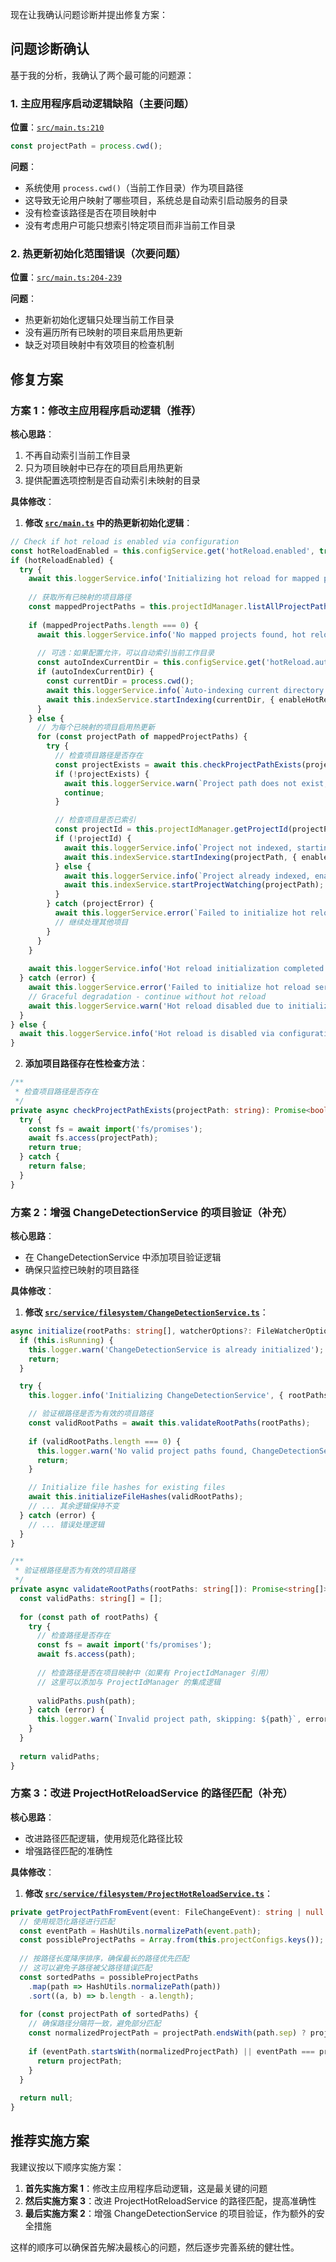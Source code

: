 现在让我确认问题诊断并提出修复方案：

## 问题诊断确认

基于我的分析，我确认了两个最可能的问题源：

### 1. 主应用程序启动逻辑缺陷（主要问题）
**位置**：[`src/main.ts:210`](src/main.ts:210)
```typescript
const projectPath = process.cwd();
```

**问题**：
- 系统使用 `process.cwd()`（当前工作目录）作为项目路径
- 这导致无论用户映射了哪些项目，系统总是自动索引启动服务的目录
- 没有检查该路径是否在项目映射中
- 没有考虑用户可能只想索引特定项目而非当前工作目录

### 2. 热更新初始化范围错误（次要问题）
**位置**：[`src/main.ts:204-239`](src/main.ts:204-239)

**问题**：
- 热更新初始化逻辑只处理当前工作目录
- 没有遍历所有已映射的项目来启用热更新
- 缺乏对项目映射中有效项目的检查机制

## 修复方案

### 方案 1：修改主应用程序启动逻辑（推荐）

**核心思路**：
1. 不再自动索引当前工作目录
2. 只为项目映射中已存在的项目启用热更新
3. 提供配置选项控制是否自动索引未映射的目录

**具体修改**：

1. **修改 [`src/main.ts`](src/main.ts:204-239) 中的热更新初始化逻辑**：

```typescript
// Check if hot reload is enabled via configuration
const hotReloadEnabled = this.configService.get('hotReload.enabled', true);
if (hotReloadEnabled) {
  try {
    await this.loggerService.info('Initializing hot reload for mapped projects...');
    
    // 获取所有已映射的项目路径
    const mappedProjectPaths = this.projectIdManager.listAllProjectPaths();
    
    if (mappedProjectPaths.length === 0) {
      await this.loggerService.info('No mapped projects found, hot reload will not be enabled for any project');
      
      // 可选：如果配置允许，可以自动索引当前工作目录
      const autoIndexCurrentDir = this.configService.get('hotReload.autoIndexCurrentDir', false);
      if (autoIndexCurrentDir) {
        const currentDir = process.cwd();
        await this.loggerService.info(`Auto-indexing current directory as configured: ${currentDir}`);
        await this.indexService.startIndexing(currentDir, { enableHotReload: true });
      }
    } else {
      // 为每个已映射的项目启用热更新
      for (const projectPath of mappedProjectPaths) {
        try {
          // 检查项目路径是否存在
          const projectExists = await this.checkProjectPathExists(projectPath);
          if (!projectExists) {
            await this.loggerService.warn(`Project path does not exist, skipping: ${projectPath}`);
            continue;
          }

          // 检查项目是否已索引
          const projectId = this.projectIdManager.getProjectId(projectPath);
          if (!projectId) {
            await this.loggerService.info(`Project not indexed, starting indexing process: ${projectPath}`);
            await this.indexService.startIndexing(projectPath, { enableHotReload: true });
          } else {
            await this.loggerService.info(`Project already indexed, enabling hot reload: ${projectPath}`);
            await this.indexService.startProjectWatching(projectPath);
          }
        } catch (projectError) {
          await this.loggerService.error(`Failed to initialize hot reload for project ${projectPath}:`, projectError);
          // 继续处理其他项目
        }
      }
    }
    
    await this.loggerService.info('Hot reload initialization completed');
  } catch (error) {
    await this.loggerService.error('Failed to initialize hot reload services:', error);
    // Graceful degradation - continue without hot reload
    await this.loggerService.warn('Hot reload disabled due to initialization error');
  }
} else {
  await this.loggerService.info('Hot reload is disabled via configuration');
}
```

2. **添加项目路径存在性检查方法**：

```typescript
/**
 * 检查项目路径是否存在
 */
private async checkProjectPathExists(projectPath: string): Promise<boolean> {
  try {
    const fs = await import('fs/promises');
    await fs.access(projectPath);
    return true;
  } catch {
    return false;
  }
}
```

### 方案 2：增强 ChangeDetectionService 的项目验证（补充）

**核心思路**：
- 在 ChangeDetectionService 中添加项目验证逻辑
- 确保只监控已映射的项目路径

**具体修改**：

1. **修改 [`src/service/filesystem/ChangeDetectionService.ts`](src/service/filesystem/ChangeDetectionService.ts:138-148)**：

```typescript
async initialize(rootPaths: string[], watcherOptions?: FileWatcherOptions): Promise<void> {
  if (this.isRunning) {
    this.logger.warn('ChangeDetectionService is already initialized');
    return;
  }

  try {
    this.logger.info('Initializing ChangeDetectionService', { rootPaths, options: this.options });

    // 验证根路径是否为有效的项目路径
    const validRootPaths = await this.validateRootPaths(rootPaths);
    
    if (validRootPaths.length === 0) {
      this.logger.warn('No valid project paths found, ChangeDetectionService will not be initialized');
      return;
    }

    // Initialize file hashes for existing files
    await this.initializeFileHashes(validRootPaths);
    // ... 其余逻辑保持不变
  } catch (error) {
    // ... 错误处理逻辑
  }
}

/**
 * 验证根路径是否为有效的项目路径
 */
private async validateRootPaths(rootPaths: string[]): Promise<string[]> {
  const validPaths: string[] = [];
  
  for (const path of rootPaths) {
    try {
      // 检查路径是否存在
      const fs = await import('fs/promises');
      await fs.access(path);
      
      // 检查路径是否在项目映射中（如果有 ProjectIdManager 引用）
      // 这里可以添加与 ProjectIdManager 的集成逻辑
      
      validPaths.push(path);
    } catch (error) {
      this.logger.warn(`Invalid project path, skipping: ${path}`, error);
    }
  }
  
  return validPaths;
}
```

### 方案 3：改进 ProjectHotReloadService 的路径匹配（补充）

**核心思路**：
- 改进路径匹配逻辑，使用规范化路径比较
- 增强路径匹配的准确性

**具体修改**：

1. **修改 [`src/service/filesystem/ProjectHotReloadService.ts`](src/service/filesystem/ProjectHotReloadService.ts:132-142)**：

```typescript
private getProjectPathFromEvent(event: FileChangeEvent): string | null {
  // 使用规范化路径进行匹配
  const eventPath = HashUtils.normalizePath(event.path);
  const possibleProjectPaths = Array.from(this.projectConfigs.keys());
  
  // 按路径长度降序排序，确保最长的路径优先匹配
  // 这可以避免子路径被父路径错误匹配
  const sortedPaths = possibleProjectPaths
    .map(path => HashUtils.normalizePath(path))
    .sort((a, b) => b.length - a.length);
  
  for (const projectPath of sortedPaths) {
    // 确保路径分隔符一致，避免部分匹配
    const normalizedProjectPath = projectPath.endsWith(path.sep) ? projectPath : projectPath + path.sep;
    
    if (eventPath.startsWith(normalizedProjectPath) || eventPath === projectPath) {
      return projectPath;
    }
  }
  
  return null;
}
```

## 推荐实施方案

我建议按以下顺序实施方案：

1. **首先实施方案 1**：修改主应用程序启动逻辑，这是最关键的问题
2. **然后实施方案 3**：改进 ProjectHotReloadService 的路径匹配，提高准确性
3. **最后实施方案 2**：增强 ChangeDetectionService 的项目验证，作为额外的安全措施

这样的顺序可以确保首先解决最核心的问题，然后逐步完善系统的健壮性。